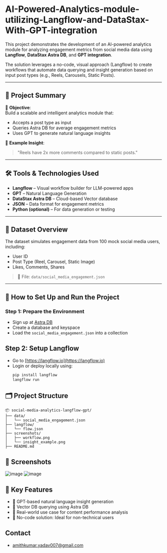 # AI-Powered-Analytics-module-utilizing-Langflow-and-DataStax-With-GPT-integration

This project demonstrates the development of an AI-powered analytics module for analyzing engagement metrics from social media data using **Langflow**, **DataStax Astra DB**, and **GPT integration**.

The solution leverages a no-code, visual approach (Langflow) to create workflows that automate data querying and insight generation based on input post types (e.g., Reels, Carousels, Static Posts).

---

## 🧠 Project Summary

📌 **Objective**:  
Build a scalable and intelligent analytics module that:
- Accepts a post type as input
- Queries Astra DB for average engagement metrics
- Uses GPT to generate natural language insights

📌 **Example Insight**:  
> "Reels have 2x more comments compared to static posts."

---

## 🛠️ Tools & Technologies Used

- **Langflow** – Visual workflow builder for LLM-powered apps  
- **GPT** – Natural Language Generation  
- **DataStax Astra DB** – Cloud-based Vector database  
- **JSON** – Data format for engagement metrics  
- **Python (optional)** – For data generation or testing

---

## 🧾 Dataset Overview

The dataset simulates engagement data from 100 mock social media users, including:
- User ID
- Post Type (Reel, Carousel, Static Image)
- Likes, Comments, Shares

> 📁 File: `data/social_media_engagement.json`

---

## 🔧 How to Set Up and Run the Project

### Step 1: Prepare the Environment
- Sign up at [Astra DB](https://www.datastax.com/astra)
- Create a database and keyspace
- Load the `social_media_engagement.json` into a collection

## Step 2: Setup Langflow
- Go to [https://langflow.io](https://langflow.io)
- Login or deploy locally using:
  ```bash
  pip install langflow
  langflow run

## 🗂️ Project Structure
```
📦 social-media-analytics-langflow-gpt/
├── data/
│   └── social_media_engagement.json
├── langflow/
│   └── flow.json
├── screenshots/
│   ├── workflow.png
│   └── insight_example.png
├── README.md
```

## 📸 Screenshots
![image](https://github.com/user-attachments/assets/85576306-a7d1-4416-9c57-4e339673ab6a)
![image](https://github.com/user-attachments/assets/ce3acb12-5e87-40d4-96ad-d6a45116518c)

## 📌 Key Features

- 🧠 GPT-based natural language insight generation
- 🔗 Vector DB querying using Astra DB
- 🎯 Real-world use case for content performance analysis
- 🚫 No-code solution: Ideal for non-technical users

## Contact
- amithkumar.yadav007@gmail.com
